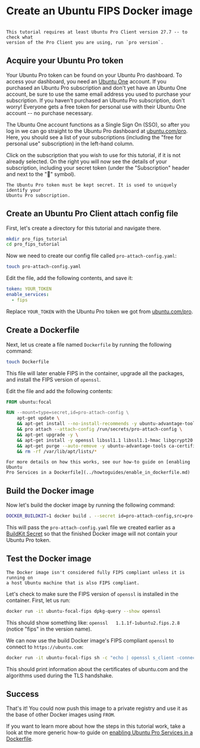 # Create an Ubuntu FIPS Docker image

```{attention}

This tutorial requires at least Ubuntu Pro Client version 27.7 -- to check what
version of the Pro Client you are using, run `pro version`. 
```

## Acquire your Ubuntu Pro token

Your Ubuntu Pro token can be found on your Ubuntu Pro dashboard. To access your
dashboard, you need an [Ubuntu One](https://login.ubuntu.com/) account. If you
purchased an Ubuntu Pro subscription and don't yet have an Ubuntu One account,
be sure to use the same email address you used to purchase your subscription.
If you haven't purchased an Ubuntu Pro subscription, don't worry! Everyone gets
a free token for personal use with their Ubuntu One account -- no purchase
necessary.

The Ubuntu One account functions as a Single Sign On (SSO), so after you log in
we can go straight to the Ubuntu Pro dashboard at
[ubuntu.com/pro](https://ubuntu.com/pro). Here, you should see a list of your
subscriptions (including the "free for personal use" subscription) in the
left-hand column.

Click on the subscription that you wish to use for this tutorial, if it is not
already selected. On the right you will now see the details of your
subscription, including your secret token (under the "Subscription" header and
next to the "🔗" symbol).

```{caution}
The Ubuntu Pro token must be kept secret. It is used to uniquely identify your
Ubuntu Pro subscription.
```

## Create an Ubuntu Pro Client attach config file

First, let's create a directory for this tutorial and navigate there.

```bash
mkdir pro_fips_tutorial
cd pro_fips_tutorial
```

Now we need to create our config file called `pro-attach-config.yaml`:

```bash
touch pro-attach-config.yaml
```

Edit the file, add the following contents, and save it:

```yaml
token: YOUR_TOKEN
enable_services:
  - fips
```

Replace `YOUR_TOKEN` with the Ubuntu Pro token we got from
[ubuntu.com/pro](https://ubuntu.com/pro).

## Create a Dockerfile

Next, let us create a file named `Dockerfile` by running the following command:

```bash
touch Dockerfile
```

This file will later enable FIPS in the container, upgrade all the packages,
and install the FIPS version of `openssl`. 

Edit the file and add the following contents:

```dockerfile
FROM ubuntu:focal

RUN --mount=type=secret,id=pro-attach-config \
    apt-get update \
    && apt-get install --no-install-recommends -y ubuntu-advantage-tools ca-certificates \
    && pro attach --attach-config /run/secrets/pro-attach-config \
    && apt-get upgrade -y \
    && apt-get install -y openssl libssl1.1 libssl1.1-hmac libgcrypt20 libgcrypt20-hmac strongswan strongswan-hmac openssh-client openssh-server \
    && apt-get purge --auto-remove -y ubuntu-advantage-tools ca-certificates \
    && rm -rf /var/lib/apt/lists/*
```

```{seealso}
For more details on how this works, see our how-to guide on [enabling Ubuntu
Pro Services in a Dockerfile](../howtoguides/enable_in_dockerfile.md)
```

## Build the Docker image

Now let's build the docker image by running the following command:

```bash
DOCKER_BUILDKIT=1 docker build . --secret id=pro-attach-config,src=pro-attach-config.yaml -t ubuntu-focal-fips
```

This will pass the `pro-attach-config.yaml` file we created earlier as a
[BuildKit Secret](https://docs.docker.com/engine/reference/builder/#run---mounttypesecret)
so that the finished Docker image will not contain your Ubuntu Pro token.

## Test the Docker image

```{important}
The Docker image isn't considered fully FIPS compliant unless it is running on
a host Ubuntu machine that is also FIPS compliant.
```

Let's check to make sure the FIPS version of `openssl` is installed in the
container. First, let us run:

```bash
docker run -it ubuntu-focal-fips dpkg-query --show openssl
```

This should show something like: `openssl	1.1.1f-1ubuntu2.fips.2.8` (notice
"fips" in the version name).

We can now use the build Docker image's FIPS compliant `openssl` to connect to
`https://ubuntu.com`:

```bash
docker run -it ubuntu-focal-fips sh -c "echo | openssl s_client -connect ubuntu.com:443"
```

This should print information about the certificates of ubuntu.com and the
algorithms used during the TLS handshake.

## Success

That's it! You could now push this image to a private registry and use it as
the base of other Docker images using `FROM`.

If you want to learn more about how the steps in this tutorial work, take a
look at the more generic how-to guide on
[enabling Ubuntu Pro Services in a Dockerfile](../howtoguides/enable_in_dockerfile.md).
